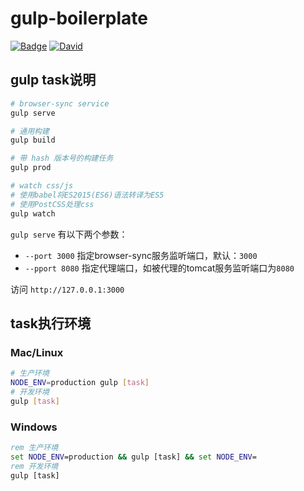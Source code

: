 
# gulp-boilerplate

[![Badge](https://img.shields.io/badge/node.js->=_4.0-brightgreen.svg?style=flat)]()
[![David](https://img.shields.io/david/dev/evan2x/gulp-boilerplate.svg)]()

## gulp task说明

```bash
# browser-sync service
gulp serve

# 通用构建
gulp build

# 带 hash 版本号的构建任务
gulp prod

# watch css/js
# 使用babel将ES2015(ES6)语法转译为ES5
# 使用PostCSS处理css
gulp watch
```

`gulp serve` 有以下两个参数：

* `--port 3000` 指定browser-sync服务监听端口，默认：`3000`
* `--pport 8080` 指定代理端口，如被代理的tomcat服务监听端口为`8080`

访问 `http://127.0.0.1:3000`

## task执行环境

### Mac/Linux

```bash
# 生产环境
NODE_ENV=production gulp [task]
# 开发环境
gulp [task]
```

### Windows

```bat
rem 生产环境
set NODE_ENV=production && gulp [task] && set NODE_ENV=
rem 开发环境
gulp [task]
```
